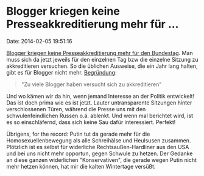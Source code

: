 Blogger kriegen keine Presseakkreditierung mehr für \...
========================================================

Date: 2014-02-05 19:51:16

[Blogger kriegen keine Presseakkreditierung mehr für den
Bundestag](https://netzpolitik.org/2014/pressestelle-des-bundestages-erklaert-wir-machen-hier-keine-parlamentarische-berichterstattung/).
Man muss sich da jetzt jeweils für den einzelnen Tag bzw die einzelne
Sitzung zu akkreditieren versuchen. So die üblichen Ausweise, die ein
Jahr lang halten, gibt es für Blogger nicht mehr.
[Begründung](http://isarmatrose.com/?p=3742):

> "Zu viele Blogger haben versucht sich zu akkreditieren"

Und wo kämen wir da hin, wenn jemand Interesse an der Politik
entwickelt! Das ist doch prima wie es ist jetzt. Lauter untransparente
Sitzungen hinter verschlossenen Türen, während die Presse uns mit den
schwulenfeindlichen Russen o.ä. ablenkt. Und wenn mal berichtet wird,
ist es so einschläfernd, dass sich keine Sau dafür interessiert.
Perfekt!

Übrigens, for the record: Putin tut da gerade mehr für die
Homosexuellenbewegung als alle Schreihälse und Heulsusen zusammen.
Plötzlich ist es selbst für widerliche Rechtsaußen-Hardliner aus den USA
und bei uns nicht mehr opportun, gegen Schwule zu hetzen. Der Gedanke an
diese ganzen widerlichen \"Konservativen\", die gerade wegen Putin nicht
mehr hetzen können, hat mir die kalten Wintertage versüßt.
